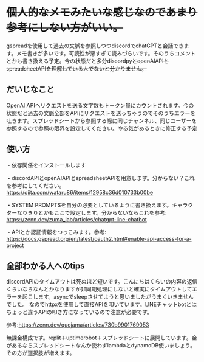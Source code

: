 # ~~個人的なメモみたいな感じなのであまり参考にしない方がいい。~~
gspreadを使用して過去の文脈を参照しつつdiscordでchatGPTと会話できます。メモ書きが多いです。可読性が悪すぎて読みづらいです。そのうちコメントとかも書き換える予定。今の状態だと~~多分discordpyとopenAIAPIとspreadsheetAPIを理解している人でないと分かりません。~~

## だいじなこと
OpenAI APIへリクエストを送る文字数もトークン量にカウントされます。今の状態だと過去の文脈全部をAPIにリクエストを送っちゃうのでそのうちエラーを吐きます。スプレッドシートから参照する際に同じチャンネル、同じユーザーを参照するので参照の限界を設定してください。やる気があるときに修正する予定

## 使い方
・依存関係をインストールします

・discordAPIとopenAIAPIとspreadsheetAPIを用意します。分からない？これを参考にしてください。
　https://qiita.com/wataru86/items/12958c36d010733b00be

・SYSTEM PROMPTSを自分の必要としているように書き換えます。キャラクターなりきりとかもここで設定します。分からないならこれを参考:
https://zenn.dev/zuma_lab/articles/chatgpt-line-chatbot

・APIとか認証情報をつっこみます。参考:
https://docs.gspread.org/en/latest/oauth2.html#enable-api-access-for-a-project

## 全部わかる人へのtips
discordAPIのタイムアウトは死ぬほど短いです。こんにちはくらいの内容の返信くらいならなんとかなりますが非同期処理にしないと確実にタイムアウトしてエラーを起こします。asyncでsleepさせてようと思いましたがうまくいきませんでした。
なのでhttpxを使用して直接APIを叩いています。LINEチャットbotとはちょっと違うAPIの叩き方になっているので注意が必要です。

参考:https://zenn.dev/quojama/articles/730b9901769053

無課金構成です。replit＋uptimerobot＋スプレッドシートに展開しています。金があるならスプレッドシートなんか使わずlambdaとdynamoDB使いましょう。その方が選択肢が増えます。





